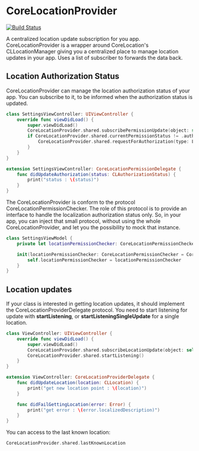 # CoreLocationProvider

[![Build Status](https://www.bitrise.io/app/cb18c1f8eef859c0/status.svg?token=sy_NvUGoqs4gi8PyViB_Ng)](https://www.bitrise.io/app/cb18c1f8eef859c0)

A centralized location update subscription for you app.
CoreLocationProvider is a wrapper around CoreLocation's CLLocationManager giving you a centralized place to manage location updates in your app. Uses a list of subscriber to forwards the data back.

## Location Authorization Status

CoreLocationProvider can manage the location authorization status of your app. You can subscribe to it, to be informed when the authorization status is updated.

```swift
class SettingsViewController: UIViewController {
    override func viewDidLoad() {
        super.viewDidLoad()
        CoreLocationProvider.shared.subscribePermissionUpdate(object: self)
        if CoreLocationProvider.shared.currentPermissionStatus != .authorizedWhenInUse {
            CoreLocationProvider.shared.requestForAuthorization(type: LocationPermissionType.whenInUseAuthorization)
        }
    }
}

extension SettingsViewController: CoreLocationPermissionDelegate {
    func didUpdateAuthorization(status: CLAuthorizationStatus) {
        print("status : \(status)")
    }
}
```

The CoreLocationProvider is conform to the protocol CoreLocationPermissionChecker. The role of this protocol is to provide an interface to handle the localization authorization status only. So, in your app, you can inject that small protocol, without using the whole CoreLocationProvider, and let you the possibility to mock that instance.

```swift
class SettingsViewModel {
    private let locationPermissionChecker: CoreLocationPermissionChecker

    init(locationPermissionChecker: CoreLocationPermissionChecker = CoreLocationProvider.shared) {
        self.locationPermissionChecker = locationPermissionChecker
    }
}
```

## Location updates

If your class is interested in getting location updates, it should implement the CoreLocationProviderDelegate protocol.
You need to start listening for update with **startListening**, or **startListeningSingleUpdate** for a single location.

```Swift
class ViewController: UIViewController {
    override func viewDidLoad() {
        super.viewDidLoad()
        CoreLocationProvider.shared.subscribeLocationUpdate(object: self)
        CoreLocationProvider.shared.startListening()
    }
}

extension ViewController: CoreLocationProviderDelegate {
    func didUpdateLocation(location: CLLocation) {
        print("get new location point : \(location)")
    }

    func didFailGettingLocation(error: Error) {
        print("get error : \(error.localizedDescription)")
    }
}
```

You can access to the last known location: 
```Swift
CoreLocationProvider.shared.lastKnownLocation
```
